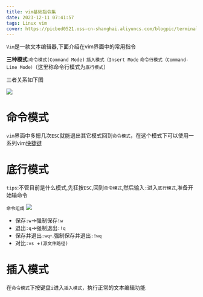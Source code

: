 ```yaml
---
title: vim基础指令集
date: 2023-12-11 07:41:57
tags: Linux vim
cover: https://picbed0521.oss-cn-shanghai.aliyuncs.com/blogpic/terminalpng.png
---
```

`Vim`是一款文本编辑器,下面介绍在vim界面中的常用指令

**三种模式**:`命令模式(Command Mode)` `插入模式（Insert Mode` `命令行模式（Command-Line Mode）`（这里称命令行模式为`底行模式`）

三者关系如下图

![](https://picbed0521.oss-cn-shanghai.aliyuncs.com/blogpic/PixPin_2023-12-11_10-39-04.png)

# 命令模式
`vim`界面中多摁几次`ESC`就能退出其它模式回到`命令模式`，在这个模式下可以使用一系列vim[快捷键](https://linux.cn/article-8144-1.html)

# 底行模式 #
`tips`:不管目前是什么模式,先狂按`ESC`,回到`命令模式`,然后输入`:`进入`底行模式`,准备开始输命令

`命令组成`
![](https://picbed0521.oss-cn-shanghai.aliyuncs.com/blogpic/PixPin_2023-12-11_12-48-54.png)

+ 保存`:w`->强制保存`!w`
+ 退出`:q`->强制退出`:!q`
+ 保存并退出`:wq`-.强制保存并退出`:!wq`
+ 对比`:vs `+`(源文件路径)`


# 插入模式
在`命令模式`下按键盘`i`进入`插入模式`，执行正常的文本编辑功能